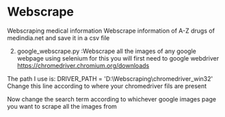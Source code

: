 # Webscrape
Webscraping medical information 
Webscrape information of A-Z drugs of medindia.net and save it in a csv file 

2. google_webscrape.py :Webscrape all the images of any google webpage using selenium for this you will first need to google webdriver
https://chromedriver.chromium.org/downloads

The path I use is:
DRIVER_PATH = 'D:\Webscraping\chromedriver_win32'      
Change this line according to where your chromedriver fils are present 

Now change the search term according to whichever google images page you want to scrape all the images from 
